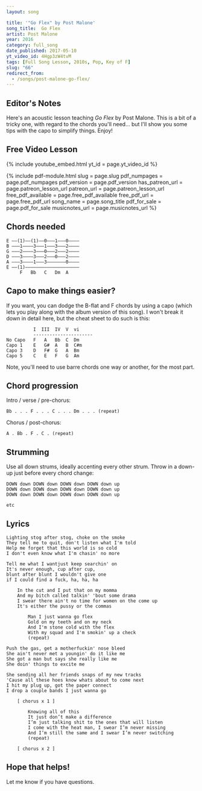 ```yaml
---
layout: song

title: '"Go Flex" by Post Malone'
song_title:  Go Flex
artist: Post Malone
year: 2016
category: full_song
date_published: 2017-05-10
yt_video_id: 4Hgp3zW4tvM
tags: [Full Song Lesson, 2010s, Pop, Key of F]
slug: "66"
redirect_from:
  - /songs/post-malone-go-flex/
---
```


## Editor's Notes

Here's an acoustic lesson teaching _Go Flex_ by Post Malone. This is a bit of a tricky one, with regard to the chords you'll need... but I'll show you some tips with the capo to simplify things. Enjoy!

## Free Video Lesson

{% include youtube_embed.html yt_id = page.yt_video_id %}

{% include pdf-module.html slug = page.slug pdf_numpages = page.pdf_numpages pdf_version = page.pdf_version has_patreon_url = page.patreon_lesson_url patreon_url = page.patreon_lesson_url free_pdf_available = page.free_pdf_available free_pdf_url = page.free_pdf_url song_name = page.song_title pdf_for_sale = page.pdf_for_sale musicnotes_url = page.musicnotes_url %}

## Chords needed

    E ––(1)––(1)––0–––1–––0––––
    B –––1––––3–––1–––3–––2––––
    G –––2––––3–––0–––2–––2––––
    D –––3––––3–––2–––0–––2––––
    A –––3––––1–––3–––––––0––––
    E ––(1)––––––––––––––––––––
         F   Bb   C   Dm  A

## Capo to make things easier?

If you want, you can dodge the B-flat and F chords by using a capo (which lets you play along with the album version of this song). I won't break it down in detail here, but the cheat sheet to do such is this:

              I  III  IV  V  vi
              ----------------------
    No Capo   F   A   Bb  C  Dm    
    Capo 1    E   G#  A   B  C#m
    Capo 3    D   F#  G   A  Bm
    Capo 5    C   E   F   G  Am

Note, you'll need to use barre chords one way or another, for the most part.

## Chord progression

Intro / verse / pre-chorus:

    Bb . . . F . . . C . . . Dm . . . (repeat)

Chorus / post-chorus:

    A . Bb . F . C . (repeat)

## Strumming

Use all down strums, ideally accenting every other strum. Throw in a down-up just before every chord change:

    DOWN down DOWN down DOWN down DOWN down up
    DOWN down DOWN down DOWN down DOWN down up
    DOWN down DOWN down DOWN down DOWN down up

    etc

## Lyrics

    Lighting stog after stog, choke on the smoke
    They tell me to quit, don't listen what I'm told
    Help me forget that this world is so cold
    I don't even know what I'm chasin' no more

    Tell me what I wantjust keep searchin' on
    It's never enough, cup after cup,
    blunt after blunt I wouldn't give one
    if I could find a fuck, ha, ha, ha

        In the cut and I put that on my momma
        And my bitch called talkin' 'bout some drama
        I swear there ain't no time for women on the come up
        It's either the pussy or the commas

            Man I just wanna go flex
            Gold on my teeth and on my neck
            And I'm stone cold with the flex
            With my squad and I'm smokin' up a check
            (repeat)

    Push the gas, get a motherfuckin' nose bleed
    She ain't never met a youngin' do it like me
    She got a man but says she really like me
    She doin' things to excite me

    She sending all her friends snaps of my new tracks
    'Cause all these hoes know whats about to come next
    I hit my plug up, got the paper connect
    I drop a couple bands I just wanna go

        [ chorus x 1 ]

            Knowing all of this
            It just don’t make a difference
            I’m just talking shit to the ones that will listen
            I come with the heat man, I swear I’m never missing
            And I’m still the same and I swear I’m never switching
            (repeat)

        [ chorus x 2 ]

## Hope that helps!

Let me know if you have questions.
